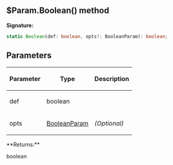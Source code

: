 
## $Param.Boolean() method

**Signature:**

```typescript
static Boolean(def: boolean, opts?: BooleanParam): boolean;
```

## Parameters

<table><thead><tr><th>

Parameter


</th><th>

Type


</th><th>

Description


</th></tr></thead>
<tbody><tr><td>

def


</td><td>

boolean


</td><td>


</td></tr>
<tr><td>

opts


</td><td>

[BooleanParam](/reference/booleanparam.md)


</td><td>

_(Optional)_


</td></tr>
</tbody></table>
**Returns:**

boolean

